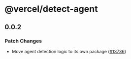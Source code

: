 # @vercel/detect-agent

## 0.0.2

### Patch Changes

- Move agent detection logic to its own package ([#13736](https://github.com/vercel/vercel/pull/13736))
